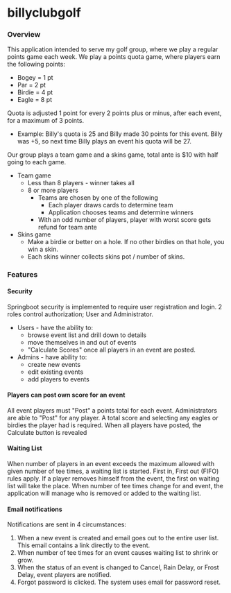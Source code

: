 # billyclubgolf

### Overview

This application intended to serve my golf group, where we play a regular points game each week. 
We play a points quota game, where players earn the following points:
* Bogey = 1 pt
* Par = 2 pt
* Birdie = 4 pt
* Eagle = 8 pt

Quota is adjusted 1 point for every 2 points plus or minus, after each event, for a maximum of 3 points.
* Example:  Billy's quota is 25 and Billy made 30 points for this event.  Billy was +5, so next time Billy plays an
event his quota will be 27.

Our group plays a team game and a skins game, total ante is $10 with half going to each game.

* Team game
    * Less than 8 players - winner takes all
    * 8 or more players
      * Teams are chosen by one of the following
        * Each player draws cards to determine team
        * Application chooses teams and determine winners
      * With an odd number of players, player with worst score gets refund for team ante
* Skins game
  * Make a birdie or better on a hole.  If no other birdies on that hole, you win a skin.
  * Each skins winner collects skins pot / number of skins.

### Features

#### Security
Springboot security is implemented to require user registration and login. 2 roles control authorization; User and Administrator.

* Users - have the ability to:
  * browse event list and drill down to details
  * move themselves in and out of events
  * "Calculate Scores" once all players in an event are posted.
* Admins - have ability to:
  * create new events
  * edit existing events
  * add players to events

#### Players can post own score for an event
All event players must "Post" a points total for each event. Administrators are able to "Post" for any player.
A total score and selecting any eagles or birdies the player had is required.  When all players have posted, the Calculate button is revealed

#### Waiting List

When number of players in an event exceeds the maximum allowed with given number of tee times, a waiting list is started. 
First in, First out (FIFO) rules apply. If a player removes himself from the event, the first on waiting list will take the place.
When number of tee times change for and event, the application will manage who is removed or added to the waiting list.

#### Email notifications

Notifications are sent in 4 circumstances:

1. When a new event is created and email goes out to the entire user list.  This email contains a link directly to the event.
2. When number of tee times for an event causes waiting list to shrink or grow.
3. When the status of an event is changed to Cancel, Rain Delay, or Frost Delay, event players are notified.
4. Forgot password is clicked.  The system uses email for password reset.